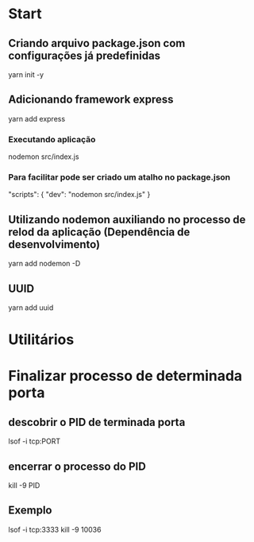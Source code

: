 # Start

## Criando arquivo package.json com configurações já predefinidas
yarn init -y

## Adicionando framework express
yarn add express
### Executando aplicação
nodemon src/index.js
### Para facilitar pode ser criado um atalho no package.json
 "scripts": {
    "dev": "nodemon src/index.js"
  }

## Utilizando nodemon auxiliando no processo de relod da aplicação (Dependência de desenvolvimento)
yarn add nodemon -D


## UUID
yarn add uuid


# Utilitários

# Finalizar processo de determinada porta

## descobrir o PID de terminada porta
lsof -i tcp:PORT

## encerrar o processo do PID
kill -9 PID

## Exemplo
lsof -i tcp:3333
kill -9 10036
